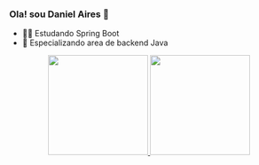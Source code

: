 ### Ola! sou Daniel Aires 🖖

- 🧑‍💻 Estudando Spring Boot
- 🌱 Especializando area de backend Java


<div align="center">
  <a href="https://github.com/danielaires">
  <img height="180em" src="https://github-readme-stats.vercel.app/api?username=danielaires&show_icons=true&theme=dracula&include_all_commits=true&count_private=true"/>
  <img height="180em" src="https://github-readme-stats.vercel.app/api/top-langs/?username=danielaires&layout=compact&langs_count=7&theme=dracula"/>
</div>


<div style="display: inline_block"><br>
